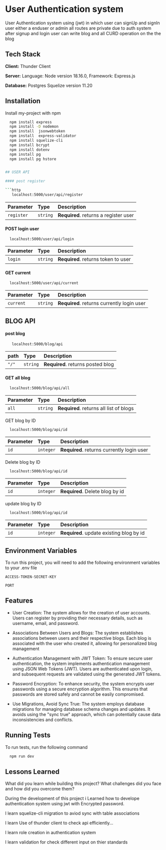 # User Authentication system

User Authentication system using (jwt) in which user can signUp and signIn user either a enduser or admin all routes are private due to auth system after signup and login user can write blog and all CURD operation on the the blog

## Tech Stack

**Client:** Thunder Client

**Server:** Language: Node version 18.16.0, Framework: Express.js

**Database:** Postgres Squelize version 11.20

## Installation

Install my-project with npm

````bash
  npm install express
  npm install -D nodemon
  npm install  jsonwebtoken
  npm install  express-validator
  npm install squelize-cli
  npm install bcrypt
  npm install dotenv
  npm install pg
  npm install pg hstore


## USER API

#### post register

```http
   localhost:5000/user/api/register
````

| Parameter  | Type     | Description                           |
| :--------- | :------- | :------------------------------------ |
| `register` | `string` | **Required**. returns a register user |

#### POST login user

```http
  localhost:5000/user/api/login
```

| Parameter | Type     | Description                         |
| :-------- | :------- | :---------------------------------- |
| `login`   | `string` | **Required**. returns token to user |

#### GET current

```http
  localhost:5000/user/api/current
```

| Parameter | Type     | Description                                |
| :-------- | :------- | :----------------------------------------- |
| `current` | `string` | **Required**. returns currently login user |

## BLOG API

#### post blog

```http
   localhost:5000/blog/api
```

| path  | Type     | Description                       |
| :---- | :------- | :-------------------------------- |
| `"/"` | `string` | **Required**. returns posted blog |

#### GET all blog

```http
  localhost:5000/blog/api/all
```

| Parameter | Type     | Description                             |
| :-------- | :------- | :-------------------------------------- |
| `all  `   | `string` | **Required**. returns all list of blogs |

GET blog by ID

```http
  localhost:5000/blog/api/id
```

| Parameter | Type      | Description                                |
| :-------- | :-------- | :----------------------------------------- |
| `id`      | `integer` | **Required**. returns currently login user |

Delete blog by ID

```http
  localhost:5000/blog/api/id
```

| Parameter | Type      | Description                     |
| :-------- | :-------- | :------------------------------ |
| `id`      | `integer` | **Required**. Delete blog by id |

update blog by ID

```http
  localhost:5000/blog/api/id
```

| Parameter | Type      | Description                              |
| :-------- | :-------- | :--------------------------------------- |
| `id`      | `integer` | **Required**. update existing blog by id |

## Environment Variables

To run this project, you will need to add the following environment variables to your .env file

`ACCESS-TOKEN-SECRET-KEY`

`PORT`

## Features

- User Creation: The system allows for the creation of user accounts. Users can register by providing their necessary details, such as username, email, and password.
- Associations Between Users and Blogs: The system establishes associations between users and their respective blogs. Each blog is associated with the user who created it, allowing for personalized blog management
- Authentication Management with JWT Token: To ensure secure user authentication, the system implements authentication management using JSON Web Tokens (JWT). Users are authenticated upon login, and subsequent requests are validated using the generated JWT tokens.

- Password Encryption: To enhance security, the system encrypts user passwords using a secure encryption algorithm. This ensures that passwords are stored safely and cannot be easily compromised.

- Use Migrations, Avoid Sync True: The system employs database migrations for managing database schema changes and updates. It avoids using the "sync true" approach, which can potentially cause data inconsistencies and conflicts.

## Running Tests

To run tests, run the following command

```bash
  npm run dev
```

## Lessons Learned

What did you learn while building this project? What challenges did you face and how did you overcome them?

During the development of this project i Learned how to develope authentication system using jwt with Encrypted password.

I learn squelize-cli migration to aviod sync with table associations

I learn Use of thunder client to check api efficiently...

I learn role creation in authentication system

I learn validation for check different input on thier standards
